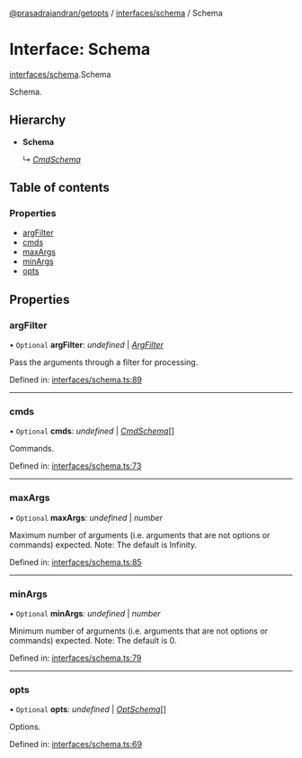 [@prasadrajandran/getopts](../README.md) / [interfaces/schema](../modules/interfaces_schema.md) / Schema

# Interface: Schema

[interfaces/schema](../modules/interfaces_schema.md).Schema

Schema.

## Hierarchy

- **Schema**

  ↳ [_CmdSchema_](interfaces_schema.cmdschema.md)

## Table of contents

### Properties

- [argFilter](interfaces_schema.schema.md#argfilter)
- [cmds](interfaces_schema.schema.md#cmds)
- [maxArgs](interfaces_schema.schema.md#maxargs)
- [minArgs](interfaces_schema.schema.md#minargs)
- [opts](interfaces_schema.schema.md#opts)

## Properties

### argFilter

• `Optional` **argFilter**: _undefined_ \| [_ArgFilter_](interfaces_schema.argfilter.md)

Pass the arguments through a filter for processing.

Defined in: [interfaces/schema.ts:89](https://github.com/prasadrajandran/ngetopts/blob/bd18eb5/src/interfaces/schema.ts#L89)

---

### cmds

• `Optional` **cmds**: _undefined_ \| [_CmdSchema_](interfaces_schema.cmdschema.md)[]

Commands.

Defined in: [interfaces/schema.ts:73](https://github.com/prasadrajandran/ngetopts/blob/bd18eb5/src/interfaces/schema.ts#L73)

---

### maxArgs

• `Optional` **maxArgs**: _undefined_ \| _number_

Maximum number of arguments (i.e. arguments that are not options or
commands) expected.
Note: The default is Infinity.

Defined in: [interfaces/schema.ts:85](https://github.com/prasadrajandran/ngetopts/blob/bd18eb5/src/interfaces/schema.ts#L85)

---

### minArgs

• `Optional` **minArgs**: _undefined_ \| _number_

Minimum number of arguments (i.e. arguments that are not options or
commands) expected.
Note: The default is 0.

Defined in: [interfaces/schema.ts:79](https://github.com/prasadrajandran/ngetopts/blob/bd18eb5/src/interfaces/schema.ts#L79)

---

### opts

• `Optional` **opts**: _undefined_ \| [_OptSchema_](interfaces_schema.optschema.md)[]

Options.

Defined in: [interfaces/schema.ts:69](https://github.com/prasadrajandran/ngetopts/blob/bd18eb5/src/interfaces/schema.ts#L69)
